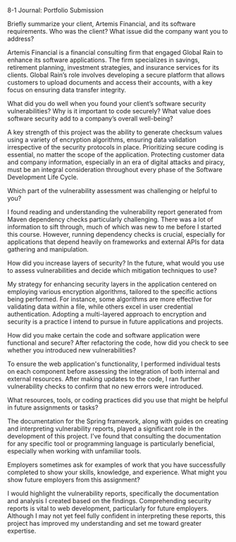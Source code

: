 8-1 Journal: Portfolio Submission

Briefly summarize your client, Artemis Financial, and its software requirements. Who was the client? What issue did the company want you to address?

Artemis Financial is a financial consulting firm that engaged Global Rain to enhance its software applications. The firm specializes in savings, retirement planning, investment strategies, and insurance services for its clients. Global Rain’s   role involves developing a secure platform that allows customers to upload documents and access their accounts, with a key focus on ensuring data transfer integrity.

What did you do well when you found your client’s software security vulnerabilities? Why is it important to code securely? What value does software security add to a company’s overall well-being?

A key strength of this project was the ability to generate checksum values using a variety of encryption algorithms, ensuring data validation irrespective of the security protocols in place. Prioritizing secure coding is essential, no matter the scope of the application. Protecting customer data and company information, especially in an era of digital attacks and piracy, must be an integral consideration throughout every phase of the Software Development Life Cycle.

Which part of the vulnerability assessment was challenging or helpful to you?

I found reading and understanding the vulnerability report generated from Maven dependency checks particularly challenging. There was a lot of information to sift through, much of which was new to me before I started this course. However, running dependency checks is crucial, especially for applications that depend heavily on frameworks and external APIs for data gathering and manipulation.

How did you increase layers of security? In the future, what would you use to assess vulnerabilities and decide which mitigation techniques to use?

My strategy for enhancing security layers in the application centered on employing various encryption algorithms, tailored to the specific actions being performed. For instance, some algorithms are more effective for validating data within a file, while others excel in user credential authentication. Adopting a multi-layered approach to encryption and security is a practice I intend to pursue in future applications and projects.

How did you make certain the code and software application were functional and secure? After refactoring the code, how did you check to see whether you introduced new vulnerabilities?

To ensure the web application's functionality, I performed individual tests on each component before assessing the integration of both internal and external resources. After making updates to the code, I ran further vulnerability checks to confirm that no new errors were introduced.

What resources, tools, or coding practices did you use that might be helpful in future assignments or tasks?

The documentation for the Spring framework, along with guides on creating and interpreting vulnerability reports, played a significant role in the development of this project. I've found that consulting the documentation for any specific tool or programming language is particularly beneficial, especially when working with unfamiliar tools.

Employers sometimes ask for examples of work that you have successfully completed to show your skills, knowledge, and experience. What might you show future employers from this assignment?

I would highlight the vulnerability reports, specifically the documentation and analysis I created based on the findings. Comprehending security reports is vital to web development, particularly for future employers. Although I may not yet feel fully confident in interpreting these reports, this project has improved my understanding and set me toward greater expertise.

